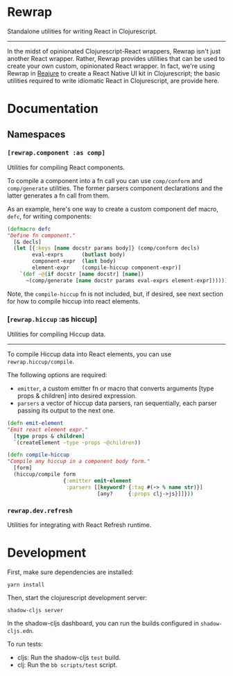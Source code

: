 # Rewrap

Standalone utilities for writing React in Clojurescript.

--- 

In the midst of opinionated Clojurescript-React wrappers, Rewrap isn't just another React wrapper. Rather, Rewrap provides utilities that can be used to create your own custom, opinionated React wrapper. In fact, we're using Rewrap in [Reajure](https://github.com/rejoice-cljc/reajure) to create a React Native UI kit in Clojurescript; the basic utilities required to write idiomatic React in Clojurescript, are provide here.

# Documentation

## Namespaces 

### `[rewrap.component :as comp]`

Utilities for compiling React components. 

To compile a component into a fn call you can use `comp/conform` and `comp/generate` utilities. The former parsers component declarations and the latter generates a fn call from them.

As an example, here's one way to create a custom component def macro, `defc`, for writing components:

```clj
(defmacro defc 
"Define fn component."
  [& decls]
  (let [{:keys [name docstr params body]} (comp/conform decls)
        eval-exprs      (butlast body)
        component-expr  (last body)
        element-expr    (compile-hiccup component-expr)]
    `(def ~@(if docstr [name docstr] [name])
      ~(comp/generate [name docstr params eval-exprs element-expr]))))))
```

Note, the `compile-hiccup` fn is not included, but, if desired, see next section for how to compile hiccup into react elements.

### [`rewrap.hiccup` :as hiccup]

Utilities for compiling Hiccup data.

---

To compile Hiccup data into React elements, you can use `rewrap.hiccup/compile`.

The following options are required: 
- `emitter`, a custom emitter fn or macro that converts arguments [type props & children] into desired expression.
- `parsers` a vector of hiccup data parsers, ran sequentially, each parser passing its output to the next one.

```clj
(defn emit-element 
"Emit react element expr."
  [type props & children]
  `(createElement ~type ~props ~@children))

(defn compile-hiccup 
"Compile any hiccup in a component body form."
  [form]
  (hiccup/compile form
                  {:emitter emit-element
                   :parsers [[keyword? {:tag #(-> % name str)}]
                             [any?     {:props clj->js}]]}))
```

### `rewrap.dev.refresh` 

Utilities for integrating with React Refresh runtime.

# Development

First, make sure dependencies are installed:

```
yarn install
```

Then, start the clojurescript development server: 

```
shadow-cljs server
```

In the shadow-cljs dashboard, you can run the builds configured in `shadow-cljs.edn`.


To run tests: 

- cljs: Run the shadow-cljs `test` build.
- clj: Run the `bb scripts/test` script.

